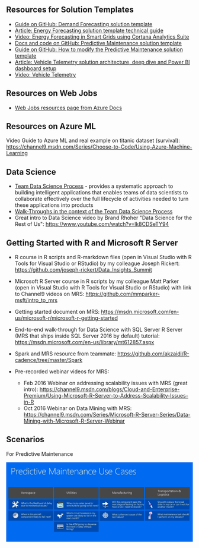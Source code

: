## Resources for Solution Templates

* [Guide on GitHub:  Demand Forecasting solution template](https://github.com/Azure/Cortana-Intelligence-Suite-Industry-Solutions/tree/master/Energy/Demand%20Forecasting)
* [Article:  Energy Forecasting solution template technical guide](https://azure.microsoft.com/en-us/documentation/articles/cortana-analytics-technical-guide-demand-forecast/?tduid=%2841351a879994fc0d6d0bc9ce1c029562%29%28256380%29%282459594%29%28je6NUbpObpQ-4JNM1veFD9tJFPZnlKDu1A%29%28%29)
* [Video:  Energy Forecasting in Smart Grids using Cortana Analytics Suite](https://channel9.msdn.com/blogs/Cloud-and-Enterprise-Premium/Energy-Forecasting-in-Smart-Grids-using-Cortana-Analytics-Suite)
* [Docs and code on GitHub:  Predictive Maintenance solution template](https://github.com/Azure/azure-iot-predictive-maintenance)
* [Guide on GitHub:  How to modify the Predictive Maintenance solution template](https://github.com/Azure/CIS-Extension-IoT-Solution-Predictive-Maintenance)
* [Article:  Vehicle Telemetry solution architecture, deep dive and Power BI dashboard setup](https://azure.microsoft.com/en-us/documentation/articles/cortana-analytics-playbook-vehicle-telemetry/)
* [Video:  Vehicle Telemetry](https://channel9.msdn.com/blogs/Cloud-and-Enterprise-Premium/Real-time-and-Predictive-Insights-on-Vehicle-Health-and-Driving-Behavior-Pattern-Using-Cortana-Analy)

## Resources on Web Jobs

* [Web Jobs resources page from Azure Docs](https://azure.microsoft.com/en-us/documentation/articles/websites-webjobs-resources/)

## Resources on Azure ML

Video Guide to Azure ML and real example on titanic dataset (survival):  https://channel9.msdn.com/Series/Choose-to-Code/Using-Azure-Machine-Learning

## Data Science

* [Team Data Science Process](https://azure.microsoft.com/en-us/documentation/articles/data-science-process-overview/) - provides a systematic approach to building intelligent applications that enables teams of data scientists to collaborate effectively over the full lifecycle of activities needed to turn these applications into products
* [Walk-Throughs in the context of the Team Data Science Process](https://azure.microsoft.com/en-us/documentation/articles/data-science-process-walkthroughs/)
* Great intro to Data Science video by Brand Rhoher "Data Science for the Rest of Us": https://www.youtube.com/watch?v=lk8CDSeTY94

## Getting Started with R and Microsoft R Server

* R course in R scripts and R-markdown files (open in Visual Studio with R Tools for Visual Studio or RStudio) by my colleague Joseph Rickert:  https://github.com/joseph-rickert/Data_Insights_Summit

* Microsoft R Server course in R scripts by my colleague Matt Parker (open in Visual Studio with R Tools for Visual Studio or RStudio) with link to Channel9 videos on MRS:  https://github.com/mmparker-msft/intro_to_mrs 

* Getting started document on MRS:  https://msdn.microsoft.com/en-us/microsoft-r/microsoft-r-getting-started

* End-to-end walk-through for Data Science with SQL Server R Server (MRS that ships inside SQL Server 2016 by default) tutorial:  https://msdn.microsoft.com/en-us/library/mt612857.aspx 

* Spark and MRS resource from teammate:  https://github.com/akzaidi/R-cadence/tree/master/Spark

* Pre-recorded webinar videos for MRS:
  - Feb 2016 Webinar on addressing scalability issues with MRS (great intro):  https://channel9.msdn.com/blogs/Cloud-and-Enterprise-Premium/Using-Microsoft-R-Server-to-Address-Scalability-Issues-in-R
  - Oct 2016 Webinar on Data Mining with MRS: https://channel9.msdn.com/Series/Microsoft-R-Server-Series/Data-Mining-with-Microsoft-R-Server-Webinar

## Scenarios

For Predictive Maintenance

![Pred main scenarios](imgs/predictive_maintenance_scenarios.PNG)
